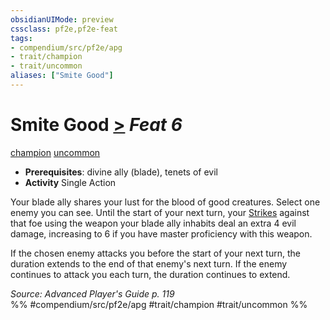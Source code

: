 ```yaml
---
obsidianUIMode: preview
cssclass: pf2e,pf2e-feat
tags:
- compendium/src/pf2e/apg
- trait/champion
- trait/uncommon
aliases: ["Smite Good"]
---
```

# Smite Good  [>](chapter-9-playing-the-game.md#Actions "Single Action") *Feat 6*  
[champion](Reference/Rules/Traits/champion.md "Champion Class Trait")  [uncommon](uncommon.md "Uncommon Rarity Trait")  

- **Prerequisites**: divine ally (blade), tenets of evil
- **Activity** Single Action

Your blade ally shares your lust for the blood of good creatures. Select one enemy you can see. Until the start of your next turn, your [Strikes](strike.md) against that foe using the weapon your blade ally inhabits deal an extra 4 evil damage, increasing to 6 if you have master proficiency with this weapon.

If the chosen enemy attacks you before the start of your next turn, the duration extends to the end of that enemy's next turn. If the enemy continues to attack you each turn, the duration continues to extend.

*Source: Advanced Player's Guide p. 119*  
%% #compendium/src/pf2e/apg #trait/champion #trait/uncommon %%